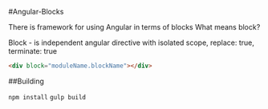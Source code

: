 #Angular-Blocks

There is framework for using Angular in terms of blocks
What means block?

Block - is independent angular directive with isolated scope, replace: true, terminate: true
```html
<div block="moduleName.blockName"></div>
```

##Building

`npm install`
`gulp build`
